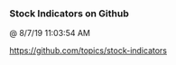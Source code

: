 ﻿

### Stock Indicators on Github
@ 8/7/19 11:03:54 AM

https://github.com/topics/stock-indicators

